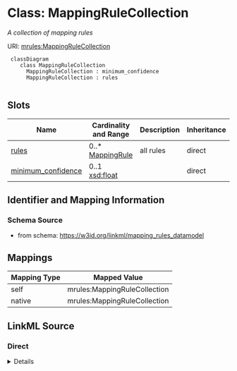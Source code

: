 # Class: MappingRuleCollection
_A collection of mapping rules_




URI: [mrules:MappingRuleCollection](https://w3id.org/linkml/mapping_rules_datamodel/MappingRuleCollection)



```{mermaid}
 classDiagram
    class MappingRuleCollection
      MappingRuleCollection : minimum_confidence
      MappingRuleCollection : rules
      
```




<!-- no inheritance hierarchy -->


## Slots

| Name | Cardinality and Range | Description | Inheritance |
| ---  | --- | --- | --- |
| [rules](rules.md) | 0..* <br/> [MappingRule](MappingRule.md) | all rules | direct |
| [minimum_confidence](minimum_confidence.md) | 0..1 <br/> [xsd:float](http://www.w3.org/2001/XMLSchema#float) |  | direct |









## Identifier and Mapping Information







### Schema Source


* from schema: https://w3id.org/linkml/mapping_rules_datamodel





## Mappings

| Mapping Type | Mapped Value |
| ---  | ---  |
| self | mrules:MappingRuleCollection |
| native | mrules:MappingRuleCollection |





## LinkML Source

<!-- TODO: investigate https://stackoverflow.com/questions/37606292/how-to-create-tabbed-code-blocks-in-mkdocs-or-sphinx -->

### Direct

<details>
```yaml
name: MappingRuleCollection
description: A collection of mapping rules
from_schema: https://w3id.org/linkml/mapping_rules_datamodel
rank: 1000
attributes:
  rules:
    name: rules
    description: all rules
    from_schema: https://w3id.org/linkml/mapping_rules_datamodel
    rank: 1000
    multivalued: true
    range: MappingRule
    inlined: true
  minimum_confidence:
    name: minimum_confidence
    from_schema: https://w3id.org/linkml/mapping_rules_datamodel
    rank: 1000
    range: float
tree_root: true

```
</details>

### Induced

<details>
```yaml
name: MappingRuleCollection
description: A collection of mapping rules
from_schema: https://w3id.org/linkml/mapping_rules_datamodel
rank: 1000
attributes:
  rules:
    name: rules
    description: all rules
    from_schema: https://w3id.org/linkml/mapping_rules_datamodel
    rank: 1000
    multivalued: true
    alias: rules
    owner: MappingRuleCollection
    domain_of:
    - MappingRuleCollection
    range: MappingRule
    inlined: true
  minimum_confidence:
    name: minimum_confidence
    from_schema: https://w3id.org/linkml/mapping_rules_datamodel
    rank: 1000
    alias: minimum_confidence
    owner: MappingRuleCollection
    domain_of:
    - MappingRuleCollection
    range: float
tree_root: true

```
</details>